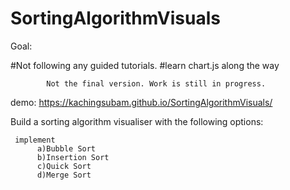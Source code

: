 # SortingAlgorithmVisuals

Goal: 

  #Not following any guided tutorials. 
  #learn chart.js along the way
            
            Not the final version. Work is still in progress.
  
demo: https://kachingsubam.github.io/SortingAlgorithmVisuals/
 
  

  Build a sorting algorithm visualiser with the following options:

     implement 
          a)Bubble Sort
          b)Insertion Sort
          c)Quick Sort
          d)Merge Sort 
